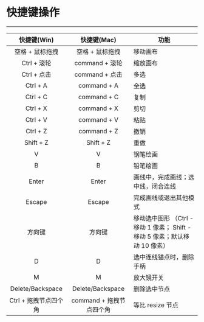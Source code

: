 # 快捷键操作

---

|      快捷键(Win)      |       快捷键(Mac)        | 功能                                                                        |
| :-------------------: | :----------------------: | --------------------------------------------------------------------------- |
|    空格 + 鼠标拖拽    |     空格 + 鼠标拖拽      | 移动画布                                                                    |
|      Ctrl + 滚轮      |      command + 滚轮      | 缩放画布                                                                    |
|      Ctrl + 点击      |      command + 点击      | 多选                                                                        |
|       Ctrl + A        |       command + A        | 全选                                                                        |
|       Ctrl + C        |       command + C        | 复制                                                                        |
|       Ctrl + X        |       command + X        | 剪切                                                                        |
|       Ctrl + V        |       command + V        | 粘贴                                                                        |
|       Ctrl + Z        |       command + Z        | 撤销                                                                        |
|       Shift + Z       |        Shift + Z         | 重做                                                                        |
|           V           |            V             | 钢笔绘画                                                                    |
|           B           |            B             | 铅笔绘画                                                                    |
|         Enter         |          Enter           | 画线中，完成画线；选中线，闭合连线                                          |
|        Escape         |          Escape          | 完成画线或退出其他模式                                                      |
|        方向键         |          方向键          | 移动选中图形 （Ctrl - 移动 1 像素； Shift - 移动 5 像素；默认移动 10 像素） |
|           D           |            D             | 选中连线锚点时，删除手柄                                                    |
|           M           |            M             | 放大镜开关                                                                  |
|   Delete/Backspace    |     Delete/Backspace     | 删除选中节点                                                                |
| Ctrl + 拖拽节点四个角 | command + 拖拽节点四个角 | 等比 resize 节点                                                            |
